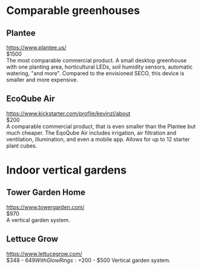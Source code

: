 # Comparable greenhouses
## Plantee
https://www.plantee.us/  
$1500  
The most comparable commercial product. A small desktop greenhouse with one planting area, horticultural LEDs, soil humidity sensors, automatic watering, "and more". Compared to the envisioned SECO, this device is smaller and more expensive.

## EcoQube Air
https://www.kickstarter.com/profile/kevinzl/about  
$200  
A comparable commercial product, that is even smaller than the Plantee but much cheaper. The EqoQube Air includes irrigation, air filtration and ventilation, illumination, and even a mobile app. Allows for up to 12 starter plant cubes.

# Indoor vertical gardens
## Tower Garden Home
https://www.towergarden.com/  
$970  
A vertical garden system.

## Lettuce Grow
https://www.lettucegrow.com/  
$348 - $649  
With Glow Rings: +$200 - $500
Vertical garden system.